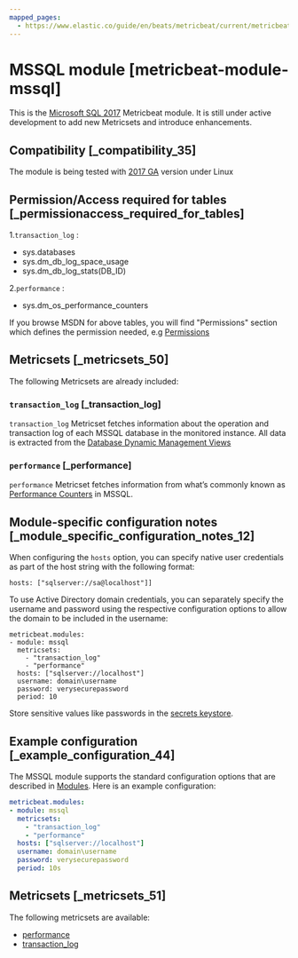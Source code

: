 ```yaml
---
mapped_pages:
  - https://www.elastic.co/guide/en/beats/metricbeat/current/metricbeat-module-mssql.html
---
```


# MSSQL module [metricbeat-module-mssql]

This is the [Microsoft SQL 2017](https://www.microsoft.com/en-us/sql-server/sql-server-2017) Metricbeat module. It is still under active development to add new Metricsets and introduce enhancements.


## Compatibility [_compatibility_35]

The module is being tested with [2017 GA](https://hub.docker.com/r/microsoft/mssql-server-linux/) version under Linux


## Permission/Access required for tables [_permissionaccess_required_for_tables]

1.`transaction_log` :

* sys.databases
* sys.dm_db_log_space_usage
* sys.dm_db_log_stats(DB_ID)

2.`performance` :

* sys.dm_os_performance_counters

If you browse MSDN for above tables, you will find "Permissions" section which defines the permission needed, e.g [Permissions](https://docs.microsoft.com/en-us/sql/relational-databases/system-dynamic-management-views/sys-dm-db-log-space-usage-transact-sql?view=sql-server-ver15)


## Metricsets [_metricsets_50]

The following Metricsets are already included:


### `transaction_log` [_transaction_log]

`transaction_log` Metricset fetches information about the operation and transaction log of each MSSQL database in the monitored instance. All data is extracted from the [Database Dynamic Management Views](https://docs.microsoft.com/en-us/sql/relational-databases/system-dynamic-management-views/database-related-dynamic-management-views-transact-sql?view=sql-server-2017)


### `performance` [_performance]

`performance` Metricset fetches information from what’s commonly known as [Performance Counters](https://docs.microsoft.com/en-us/sql/relational-databases/system-dynamic-management-views/sys-dm-os-performance-counters-transact-sql?view=sql-server-2017) in MSSQL.


## Module-specific configuration notes [_module_specific_configuration_notes_12]

When configuring the `hosts` option, you can specify native user credentials as part of the host string with the following format:

```
hosts: ["sqlserver://sa@localhost"]]
```

To use Active Directory domain credentials, you can separately specify the username and password using the respective configuration options to allow the domain to be included in the username:

```
metricbeat.modules:
- module: mssql
  metricsets:
    - "transaction_log"
    - "performance"
  hosts: ["sqlserver://localhost"]
  username: domain\username
  password: verysecurepassword
  period: 10
```

Store sensitive values like passwords in the [secrets keystore](/reference/metricbeat/keystore.md).


## Example configuration [_example_configuration_44]

The MSSQL module supports the standard configuration options that are described in [Modules](/reference/metricbeat/configuration-metricbeat.md). Here is an example configuration:

```yaml
metricbeat.modules:
- module: mssql
  metricsets:
    - "transaction_log"
    - "performance"
  hosts: ["sqlserver://localhost"]
  username: domain\username
  password: verysecurepassword
  period: 10s
```


## Metricsets [_metricsets_51]

The following metricsets are available:

* [performance](/reference/metricbeat/metricbeat-metricset-mssql-performance.md)
* [transaction_log](/reference/metricbeat/metricbeat-metricset-mssql-transaction_log.md)



